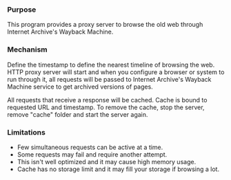 ### Purpose

This program provides a proxy server to browse the old web through Internet Archive's Wayback Machine.

### Mechanism

Define the timestamp to define the nearest timeline of browsing the web. HTTP proxy server will start and when you
configure a browser or system to run through it, all requests will be passed to Internet Archive's Wayback Machine
service to get archived versions of pages.

All requests that receive a response will be cached. Cache is bound to requested URL and timestamp. To remove the cache,
stop the server, remove "cache" folder and start the server again.

### Limitations

- Few simultaneous requests can be active at a time.
- Some requests may fail and require another attempt.
- This isn't well optimized and it may cause high memory usage.
- Cache has no storage limit and it may fill your storage if browsing a lot.